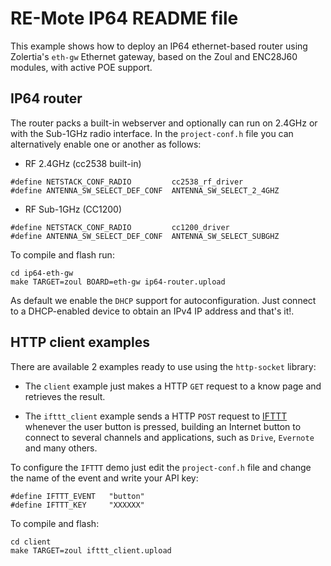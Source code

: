 # RE-Mote IP64 README file

This example shows how to deploy an IP64 ethernet-based router using Zolertia's `eth-gw` Ethernet gateway, based on the Zoul and ENC28J60 modules, with active POE support.

## IP64 router

The router packs a built-in webserver and optionally can run on 2.4GHz or with the Sub-1GHz radio interface.  In the `project-conf.h` file you can alternatively enable one or another as follows:

* RF 2.4GHz (cc2538 built-in)

````
#define NETSTACK_CONF_RADIO         cc2538_rf_driver
#define ANTENNA_SW_SELECT_DEF_CONF  ANTENNA_SW_SELECT_2_4GHZ
````

* RF Sub-1GHz (CC1200)

````
#define NETSTACK_CONF_RADIO         cc1200_driver
#define ANTENNA_SW_SELECT_DEF_CONF  ANTENNA_SW_SELECT_SUBGHZ
````

To compile and flash run:

````
cd ip64-eth-gw
make TARGET=zoul BOARD=eth-gw ip64-router.upload
````

As default we enable the `DHCP` support for autoconfiguration.  Just connect to a DHCP-enabled device to obtain an IPv4 IP address and that's it!.

## HTTP client examples

There are available 2 examples ready to use using the `http-socket` library:

* The `client` example just makes a HTTP `GET` request to a know page and retrieves
  the result.

* The `ifttt_client` example sends a HTTP `POST` request to [IFTTT](https://ifttt.com/recipes) whenever the user button is pressed, building an Internet button to connect to several channels and applications, such as `Drive`, `Evernote` and many others.

To configure the `IFTTT` demo just edit the `project-conf.h` file and change the name of the event and write your API key:

````
#define IFTTT_EVENT   "button"
#define IFTTT_KEY     "XXXXXX"
````

To compile and flash:

````
cd client
make TARGET=zoul ifttt_client.upload
````

